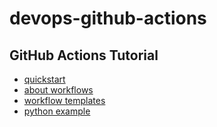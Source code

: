 # devops-github-actions


## GitHub Actions Tutorial

* [quickstart](https://docs.github.com/en/actions/get-started/quickstart)
* [about workflows](https://docs.github.com/en/actions/concepts/workflows-and-actions/about-workflows)
* [workflow templates](https://github.com/actions/starter-workflows/)
* [python example](https://github.com/actions/starter-workflows/blob/main/ci/python-app.yml)